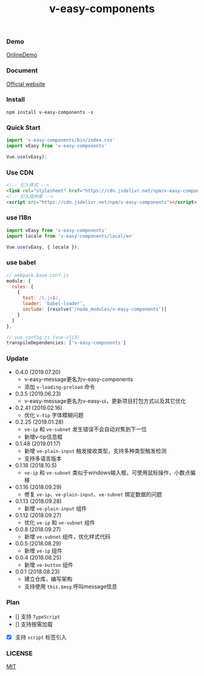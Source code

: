 <h1 align="center">v-easy-components</h1>

<p align="center">
    <a href="https://github.com/Linkontoask/v-easy"><img src="https://img.shields.io/badge/dev-v0.4.0-blue.svg" alt=""></a>
    <a href="https://github.com/Linkontoask/v-easy"><img src="https://img.shields.io/badge/size-88kb-green.svg" alt=""></a>
    <a href="https://github.com/Linkontoask/v-easy"><img src="https://img.shields.io/badge/vue-2.x-orange.svg" alt=""></a>
    <a href="https://github.com/Linkontoask/v-easy"><img src="https://img.shields.io/badge/license-MIT-red.svg" alt=""></a>
</p>

### Demo
[OnlineDemo](https://linkontoask.github.io/demo/v-easy/index.html)

### Document
[Official website](https://linkorg.club)

### Install
```
npm install v-easy-components -s
```

### Quick Start
``` javascript
import 'v-easy-components/bin/index.css'
import vEasy from 'v-easy-components'

Vue.use(vEasy);
```

### Use CDN
```html
<!-- 引入样式 -->
<link rel="stylesheet" href="https://cdn.jsdelivr.net/npm/v-easy-components/bin/index.css">
<!-- 引入组件库 -->
<script src="https://cdn.jsdelivr.net/npm/v-easy-components"></script>
```

### use I18n
```javascript
import vEasy from 'v-easy-components'
import locale from 'v-easy-components/local/en'

Vue.use(vEasy, { locale });
```

### use babel
``` javascript
// webpack.base.conf.js
module: {
  rules: [
    {
      test: /\.js$/,
      loader: 'babel-loader',
      include: [resolve('/node_modules/v-easy-components')]
    }
  ]
},

// vue.config.js (vue-cli3)
transpileDependencies: ['v-easy-components']
```

### Update
+ 0.4.0 (2019.07.20)
    + v-easy-message更名为v-easy-components
    + 添加 `v-loading-preload` 命令
+ 0.3.5 (2019.06.23)
    + v-easy-message更名为v-easy-ui，更新项目打包方式以及其它优化
+ 0.2.41 (2019.02.16)
    + 优化 `v-tip` 字体模糊问题
+ 0.2.25 (2019.01.28)
    + `ve-ip` 和 `ve-subnet` 发生错误不会自动对焦到下一位
    + 新增v-tip信息框
+ 0.1.48 (2019.01.17)
    + 新增 `ve-plain-input` 触发接收类型，支持多种类型触发检测
    + 支持多语言版本
+ 0.1.18 (2018.10.5)
    + `ve-ip` 和 `ve-subnet` 类似于windows输入框，可使用鼠标操作，小数点偏移
+ 0.1.16 (2018.09.29)
    + 修复 `ve-ip`、`ve-plain-input`、`ve-subnet` 绑定数据的问题
+ 0.1.13 (2018.09.28)
    + 新增 `ve-plain-input` 组件
+ 0.1.12 (2018.09.27)
    + 优化 `ve-ip` 和 `ve-subnet` 组件
+ 0.0.8 (2018.09.27)
    + 新增 `ve-subnet` 组件，优化样式代码
+ 0.0.5 (2018.08.29)
    + 新增 `ve-ip` 组件
+ 0.0.4 (2018.08.25)
    + 新增 `ve-button` 组件
+ 0.0.1 (2018.08.23)
    + 建立仓库，编写架构
    + 支持使用 `this.$msg` 呼叫message信息

### Plan
- [] 支持 `TypeScript`
- [] 支持按需加载
- [x] 支持 `script` 标签引入

### LICENSE
[MIT](https://raw.githubusercontent.com/Linkontoask/v-easy-components/master/src/LICENSE?token=AGJ7ZL34DISJSX6O2X67MDC5GL7DG)

